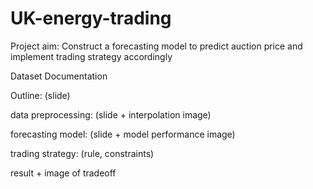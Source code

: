 # UK-energy-trading
Project aim: Construct a forecasting model to predict auction price and implement trading strategy accordingly

Dataset Documentation

Outline: (slide)

data preprocessing: (slide + interpolation image)

forecasting model: (slide + model performance image)

trading strategy: (rule, constraints)

result + image of tradeoff
